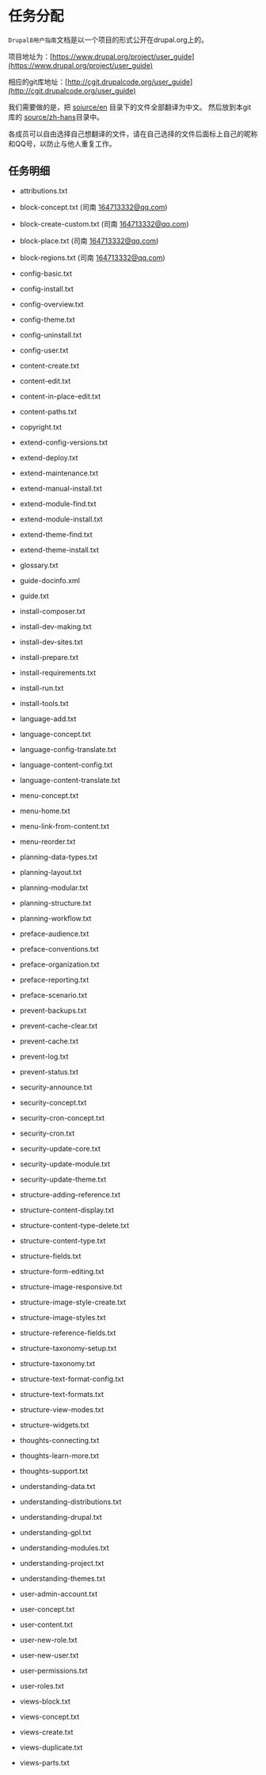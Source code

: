 # 任务分配
`Drupal8用户指南`文档是以一个项目的形式公开在drupal.org上的。

项目地址为：[https://www.drupal.org/project/user_guide](https://www.drupal.org/project/user_guide)

相应的git库地址：[http://cgit.drupalcode.org/user_guide](http://cgit.drupalcode.org/user_guide)

我们需要做的是，把 [soiurce/en](http://cgit.drupalcode.org/user_guide/tree/source/en) 目录下的文件全部翻译为中文。
然后放到本git库的 [source/zh-hans](source/zh-hans)目录中。

各成员可以自由选择自己想翻译的文件，请在自己选择的文件后面标上自己的昵称和QQ号，以防止与他人重复工作。

## 任务明细

- attributions.txt 

- block-concept.txt (司南 164713332@qq.com)

- block-create-custom.txt (司南 164713332@qq.com)

- block-place.txt (司南 164713332@qq.com)

- block-regions.txt (司南 164713332@qq.com)

- config-basic.txt

- config-install.txt

- config-overview.txt

- config-theme.txt

- config-uninstall.txt

- config-user.txt

- content-create.txt

- content-edit.txt

- content-in-place-edit.txt

- content-paths.txt

- copyright.txt

- extend-config-versions.txt

- extend-deploy.txt

- extend-maintenance.txt

- extend-manual-install.txt

- extend-module-find.txt

- extend-module-install.txt

- extend-theme-find.txt

- extend-theme-install.txt

- glossary.txt

- guide-docinfo.xml

- guide.txt

- install-composer.txt

- install-dev-making.txt

- install-dev-sites.txt

- install-prepare.txt

- install-requirements.txt

- install-run.txt

- install-tools.txt

- language-add.txt

- language-concept.txt

- language-config-translate.txt

- language-content-config.txt

- language-content-translate.txt

- menu-concept.txt

- menu-home.txt

- menu-link-from-content.txt

- menu-reorder.txt

- planning-data-types.txt

- planning-layout.txt

- planning-modular.txt

- planning-structure.txt

- planning-workflow.txt

- preface-audience.txt

- preface-conventions.txt

- preface-organization.txt

- preface-reporting.txt

- preface-scenario.txt

- prevent-backups.txt

- prevent-cache-clear.txt

- prevent-cache.txt

- prevent-log.txt

- prevent-status.txt

- security-announce.txt

- security-concept.txt

- security-cron-concept.txt

- security-cron.txt

- security-update-core.txt

- security-update-module.txt

- security-update-theme.txt

- structure-adding-reference.txt

- structure-content-display.txt

- structure-content-type-delete.txt

- structure-content-type.txt

- structure-fields.txt

- structure-form-editing.txt

- structure-image-responsive.txt

- structure-image-style-create.txt

- structure-image-styles.txt

- structure-reference-fields.txt

- structure-taxonomy-setup.txt

- structure-taxonomy.txt

- structure-text-format-config.txt

- structure-text-formats.txt

- structure-view-modes.txt

- structure-widgets.txt

- thoughts-connecting.txt

- thoughts-learn-more.txt

- thoughts-support.txt

- understanding-data.txt

- understanding-distributions.txt

- understanding-drupal.txt

- understanding-gpl.txt

- understanding-modules.txt

- understanding-project.txt

- understanding-themes.txt

- user-admin-account.txt

- user-concept.txt

- user-content.txt

- user-new-role.txt

- user-new-user.txt

- user-permissions.txt

- user-roles.txt

- views-block.txt

- views-concept.txt

- views-create.txt

- views-duplicate.txt

- views-parts.txt